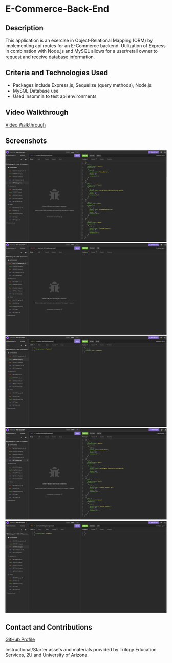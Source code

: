 # E-Commerce-Back-End

## Description

This application is an exercise in Object-Relational Mapping (ORM) by implementing api routes for an E-Commerce backend. 
Utilization of Express in combination with Node.js and MySQL allows for a user/retail owner to request and receive database information.

## Criteria and Technologies Used
- Packages include Express.js, Sequelize (query methods), Node.js
- MySQL Database use
- Used Insomnia to test api environments 

## Video Walkthrough 
[Video Walkthrough](https://drive.google.com/file/d/1E0khznFpmBdqKNtjtfRf23TA8atPcI7V/view)

## Screenshots 
![ScreenCap](./assets/screencap1.png)
![ScreenCap](./assets/screencap2.png)
![ScreenCap](./assets/screencap3.png)
![ScreenCap](./assets/screencap4.png)
![ScreenCap](./assets/screencap5.png)

## Contact and Contributions 
[GitHub Profile](https://github.com/BrandtDavidson)

Instructional/Starter assets and materials provided by Trilogy Education Services, 2U and University of Arizona.